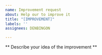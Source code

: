 ```yaml
---
name: Improvement request
about: Help our to improve it
title: "[IMPROVEMENT]"
labels: ''
assignees: DENBINGON

---
```


** Describe your idea of the improvement **
